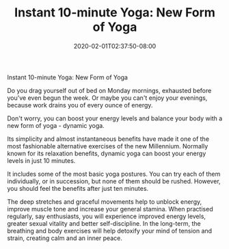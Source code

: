 ﻿---
title: "Instant 10-minute Yoga: New Form of Yoga"
date: 2020-02-01T02:37:50-08:00
description: "yoga Tips for Web Success"
featured_image: "/images/yoga.jpg"
tags: ["yoga"]
---

Instant 10-minute Yoga: New Form of Yoga 

 Do you drag yourself out of bed on Monday mornings, exhausted before you've even begun the week. Or maybe you can't enjoy your evenings, because work drains you of every ounce of energy.

Don't worry, you can boost your energy levels and balance your body with a new form of yoga - dynamic yoga.

Its simplicity and almost instantaneous benefits have made it one of the most fashionable alternative exercises of the new Millennium. Normally known for its relaxation benefits, dynamic yoga can boost your energy levels in just 10 minutes. 

It includes some of the most basic yoga postures. You can try each of them individually, or in succession, but none of them should be rushed. However, you should feel the benefits after just ten minutes.

The deep stretches and graceful movements help to unblock energy, improve muscle tone and increase your general stamina. When practised regularly, say enthusiasts, you will experience improved energy levels, greater sexual vitality and better self-discipline. In the long-term, the breathing and body exercises will help detoxify your mind of tension and strain, creating calm and an inner peace.


